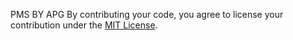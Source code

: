 PMS BY APG
By contributing your code, you agree to license your contribution under the [MIT License](LICENSE).
